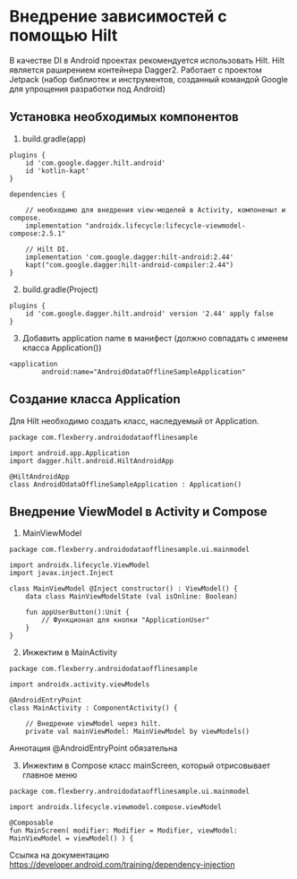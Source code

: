 # Внедрение зависимостей с помощью Hilt

В качестве DI в Android проектах рекомендуется использовать Hilt. Hilt является раширением контейнера Dagger2. Работает с проектом Jetpack (набор библиотек и инструментов, созданный командой Google для упрощения разработки под Android)

## Установка необходимых компонентов

1) build.gradle(app)

```
plugins {
    id 'com.google.dagger.hilt.android'
    id 'kotlin-kapt'
}

dependencies {

	// необходимо для внедрения view-моделей в Activity, компоненыт и compose.
    implementation "androidx.lifecycle:lifecycle-viewmodel-compose:2.5.1"

    // Hilt DI.
    implementation 'com.google.dagger:hilt-android:2.44'
    kapt("com.google.dagger:hilt-android-compiler:2.44")
}

```

2) build.gradle(Project)

```
plugins {
    id 'com.google.dagger.hilt.android' version '2.44' apply false
}
```

3) Добавить application name в манифест (должно совпадать с именем класса Application())

```
<application
        android:name="AndroidOdataOfflineSampleApplication"
```


## Создание класса Application

Для Hilt необходимо создать класс, наследуемый от Application.

```
package com.flexberry.androidodataofflinesample

import android.app.Application
import dagger.hilt.android.HiltAndroidApp

@HiltAndroidApp
class AndroidOdataOfflineSampleApplication : Application()
```

## Внедрение ViewModel в Activity и Compose

1) MainViewModel

```
package com.flexberry.androidodataofflinesample.ui.mainmodel

import androidx.lifecycle.ViewModel
import javax.inject.Inject

class MainViewModel @Inject constructor() : ViewModel() {
    data class MainViewModelState (val isOnline: Boolean)

    fun appUserButton():Unit {
        // Функционал для кнопки "ApplicationUser"
    }
}
```

2) Инжектим в MainActivity

```
package com.flexberry.androidodataofflinesample

import androidx.activity.viewModels

@AndroidEntryPoint
class MainActivity : ComponentActivity() {

    // Внедрение viewModel через hilt.
    private val mainViewModel: MainViewModel by viewModels()
```

Аннотация @AndroidEntryPoint обязательна

3) Инжектим в Compose класс mainScreen, который отрисовывает главное меню

```
package com.flexberry.androidodataofflinesample.ui.mainmodel

import androidx.lifecycle.viewmodel.compose.viewModel

@Composable
fun MainScreen( modifier: Modifier = Modifier, viewModel: MainViewModel = viewModel() ) {
```

Ссылка на документацию
https://developer.android.com/training/dependency-injection

